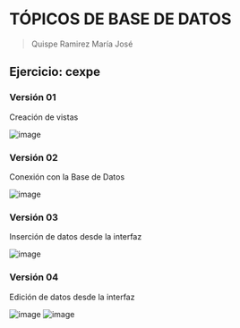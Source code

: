 # TÓPICOS DE BASE DE DATOS
> Quispe Ramirez María José

## Ejercicio: cexpe

### Versión 01
Creación de vistas

![image](https://github.com/MariaJoseQr/tbd-cexpe/assets/142237723/c1540283-5129-4778-979a-7ad13fb5a961)

### Versión 02
Conexión con la Base de Datos

![image](https://github.com/MariaJoseQr/tbd-cexpe/assets/142237723/77c996f9-d6f5-424b-b423-e14bc3d06231)

### Versión 03
Inserción de datos desde la interfaz

![image](https://github.com/MariaJoseQr/tbd-cexpe/assets/142237723/bb667520-a200-43ac-9214-3c1f1655ca04)

### Versión 04
Edición de datos desde la interfaz

![image](https://github.com/MariaJoseQr/tbd-cexpe/assets/142237723/66683e50-30b6-4207-8761-75d2a1aea4e7)
![image](https://github.com/MariaJoseQr/tbd-cexpe/assets/142237723/80932701-b44b-41e3-bffe-dc40ada7169d)
